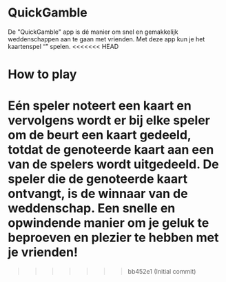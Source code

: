 # QuickGamble
De "QuickGamble" app is dé manier om snel en gemakkelijk weddenschappen aan te gaan met vrienden. Met deze app kun je het kaartenspel “” spelen.
<<<<<<< HEAD

# How to play
Eén speler noteert een kaart en vervolgens wordt er bij elke speler om de beurt een kaart gedeeld, totdat de genoteerde kaart aan een van de spelers wordt uitgedeeld. De speler die de genoteerde kaart ontvangt, is de winnaar van de weddenschap. 
Een snelle en opwindende manier om je geluk te beproeven en plezier te hebben met je vrienden!
=======
>>>>>>> bb452e1 (Initial commit)
